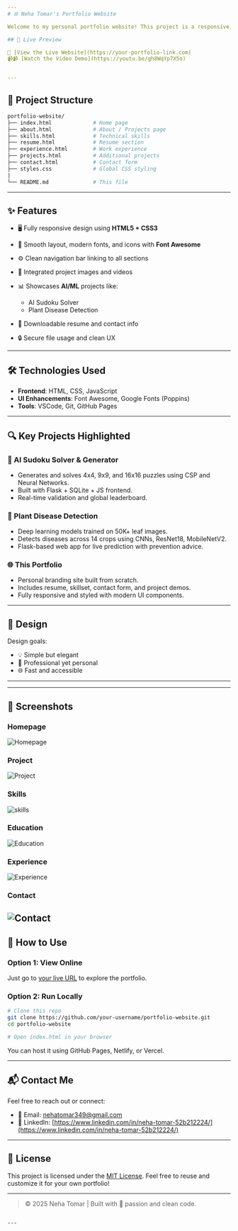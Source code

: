 ```yaml
---
# 🌐 Neha Tomar's Portfolio Website

Welcome to my personal portfolio website! This project is a responsive, multi-page web application that showcases my skills, projects, experience, and achievements as a software developer.

## 📌 Live Preview

🌟 [View the Live Website](https://your-portfolio-link.com)  
📹📹 [Watch the Video Demo](https://youtu.be/gh8WqYp7X5o)


---
```


## 📁 Project Structure

```bash
portfolio-website/
├── index.html             # Home page
├── about.html             # About / Projects page
├── skills.html            # Technical skills
├── resume.html            # Resume section
├── experience.html        # Work experience
├── projects.html          # Additional projects
├── contact.html           # Contact form
├── styles.css             # Global CSS styling
|
└── README.md              # This file
````

---

## ✨ Features

* 🖥️ Fully responsive design using **HTML5 + CSS3**
* 🌈 Smooth layout, modern fonts, and icons with **Font Awesome**
* ⚙️ Clean navigation bar linking to all sections
* 📸 Integrated project images and videos
* 📊 Showcases **AI/ML** projects like:

  * AI Sudoku Solver
  * Plant Disease Detection
* 📄 Downloadable resume and contact info
* 🔒 Secure file usage and clean UX

---

## 🛠️ Technologies Used

* **Frontend**: HTML, CSS, JavaScript
* **UI Enhancements**: Font Awesome, Google Fonts (Poppins)
* **Tools**: VSCode, Git, GitHub Pages

---

## 🔍 Key Projects Highlighted

### 🧠 AI Sudoku Solver & Generator

* Generates and solves 4x4, 9x9, and 16x16 puzzles using CSP and Neural Networks.
* Built with Flask + SQLite + JS frontend.
* Real-time validation and global leaderboard.

### 🌿 Plant Disease Detection

* Deep learning models trained on 50K+ leaf images.
* Detects diseases across 14 crops using CNNs, ResNet18, MobileNetV2.
* Flask-based web app for live prediction with prevention advice.

### 🌐 This Portfolio

* Personal branding site built from scratch.
* Includes resume, skillset, contact form, and project demos.
* Fully responsive and styled with modern UI components.

---

## 🧠 Design

Design goals:

* 💡 Simple but elegant
* 💼 Professional yet personal
* 🌐 Fast and accessible

---
---
## 📸 Screenshots

### Homepage

![Homepage](/image/Portfolio.png)
### Project

![Project](/image/project.png)
### Skills

![skills](/image/skills.png)

### Education

![Education](/image/education.png)

### Experience

![Experience ](/image/experience.png)

### Contact

![Contact](/image/contact.png)
---

## 🚀 How to Use

### Option 1: View Online

Just go to [your live URL](https://your-portfolio-link.com) to explore the portfolio.

### Option 2: Run Locally

```bash
# Clone this repo
git clone https://github.com/your-username/portfolio-website.git
cd portfolio-website

# Open index.html in your browser
```

You can host it using GitHub Pages, Netlify, or Vercel.

---

## 📬 Contact Me

Feel free to reach out or connect:

* 📧 Email: [nehatomar349@gmail.com](mailto:nehatomar349@gmail.com)
* 💼 LinkedIn: [https://www.linkedin.com/in/neha-tomar-52b212224/](https://www.linkedin.com/in/neha-tomar-52b212224/)

---

## 📄 License

This project is licensed under the [MIT License](LICENSE). Feel free to reuse and customize it for your own portfolio!

---

> © 2025 Neha Tomar | Built with 💙 passion and clean code.

```

---
```
